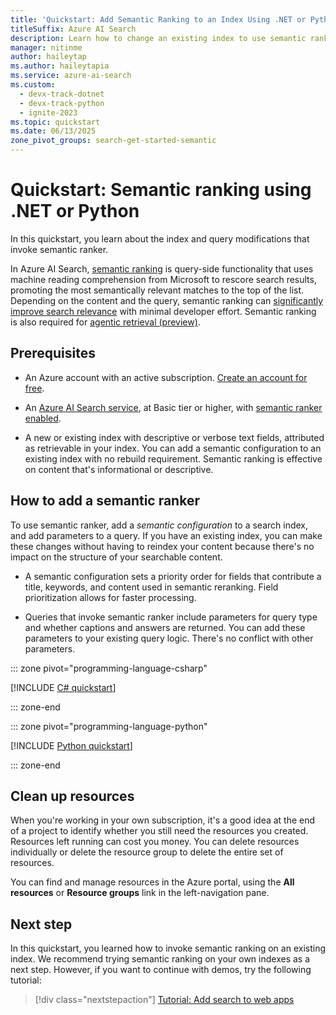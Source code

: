 ```yaml
---
title: 'Quickstart: Add Semantic Ranking to an Index Using .NET or Python'
titleSuffix: Azure AI Search
description: Learn how to change an existing index to use semantic ranker, which helps rescore search results and promote the most semantically relevant matches.
manager: nitinme
author: haileytap
ms.author: haileytapia
ms.service: azure-ai-search
ms.custom:
  - devx-track-dotnet
  - devx-track-python
  - ignite-2023
ms.topic: quickstart
ms.date: 06/13/2025
zone_pivot_groups: search-get-started-semantic
---
```


# Quickstart: Semantic ranking using .NET or Python

In this quickstart, you learn about the index and query modifications that invoke semantic ranker.

In Azure AI Search, [semantic ranking](semantic-search-overview.md) is query-side functionality that uses machine reading comprehension from Microsoft to rescore search results, promoting the most semantically relevant matches to the top of the list. Depending on the content and the query, semantic ranking can [significantly improve search relevance](https://techcommunity.microsoft.com/t5/azure-ai-services-blog/azure-cognitive-search-outperforming-vector-search-with-hybrid/ba-p/3929167) with minimal developer effort. Semantic ranking is also required for [agentic retrieval (preview)](search-agentic-retrieval-concept.md).

## Prerequisites

+ An Azure account with an active subscription. [Create an account for free](https://azure.microsoft.com/free/?WT.mc_id=A261C142F).

+ An [Azure AI Search service](search-create-service-portal.md), at Basic tier or higher, with [semantic ranker enabled](semantic-how-to-enable-disable.md).

+ A new or existing index with descriptive or verbose text fields, attributed as retrievable in your index. You can add a semantic configuration to an existing index with no rebuild requirement. Semantic ranking is effective on content that's informational or descriptive.

## How to add a semantic ranker

To use semantic ranker, add a *semantic configuration* to a search index, and add parameters to a query. If you have an existing index, you can make these changes without having to reindex your content because there's no impact on the structure of your searchable content.

+ A semantic configuration sets a priority order for fields that contribute a title, keywords, and content used in semantic reranking. Field prioritization allows for faster processing.

+ Queries that invoke semantic ranker include parameters for query type and whether captions and answers are returned. You can add these parameters to your existing query logic. There's no conflict with other parameters.

::: zone pivot="programming-language-csharp"

[!INCLUDE [C# quickstart](includes/quickstarts/semantic-ranker-csharp.md)]

::: zone-end

::: zone pivot="programming-language-python"

[!INCLUDE [Python quickstart](includes/quickstarts/semantic-ranker-python.md)]

::: zone-end

## Clean up resources

When you're working in your own subscription, it's a good idea at the end of a project to identify whether you still need the resources you created. Resources left running can cost you money. You can delete resources individually or delete the resource group to delete the entire set of resources.

You can find and manage resources in the Azure portal, using the **All resources** or **Resource groups** link in the left-navigation pane.

## Next step

In this quickstart, you learned how to invoke semantic ranking on an existing index. We recommend trying semantic ranking on your own indexes as a next step. However, if you want to continue with demos, try the following tutorial:

> [!div class="nextstepaction"]
> [Tutorial: Add search to web apps](tutorial-csharp-overview.md)
